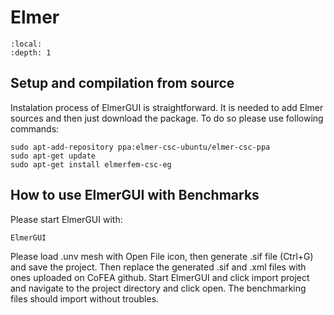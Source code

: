 # Elmer

```{contents} Table of Contents
:local: 
:depth: 1
```

## Setup and compilation from source
Instalation process of ElmerGUI is straightforward. It is needed to add Elmer sources and then just download the package. To do so please use following commands:


```
sudo apt-add-repository ppa:elmer-csc-ubuntu/elmer-csc-ppa
sudo apt-get update
sudo apt-get install elmerfem-csc-eg
```

## How  to use ElmerGUI with Benchmarks

Please start ElmerGUI with:

```
ElmerGUI
```
Please load .unv mesh with Open File icon, then generate .sif file (Ctrl+G) and save the project. Then replace the generated .sif and .xml files with ones uploaded on CoFEA github. Start ElmerGUI and click import project and navigate to the project directory and click open. The benchmarking files should import without troubles.
